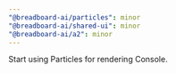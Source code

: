 ```yaml
---
"@breadboard-ai/particles": minor
"@breadboard-ai/shared-ui": minor
"@breadboard-ai/a2": minor
---
```


Start using Particles for rendering Console.
